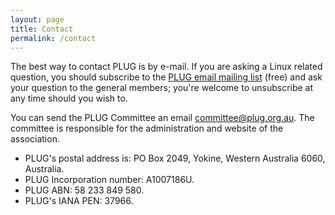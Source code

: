 ```yaml
---
layout: page
title: Contact
permalink: /contact
---
```


The best way to contact PLUG is by e-mail. If you are asking a Linux related question, you should subscribe to the [PLUG email mailing list](http://lists.plug.org.au/mailman/listinfo/plug) (free) and ask your question to the general members; you're welcome to unsubscribe at any time should you wish to.

You can send the PLUG Committee an email [committee@plug.org.au](mailto:committee@plug.org.au). The committee is responsible for the administration and website of the association.

*   PLUG's postal address is: PO Box 2049, Yokine, Western Australia 6060, Australia.
*   PLUG Incorporation number: A1007186U.
*   PLUG ABN: 58 233 849 580.
*   PLUG's IANA PEN: 37966.
